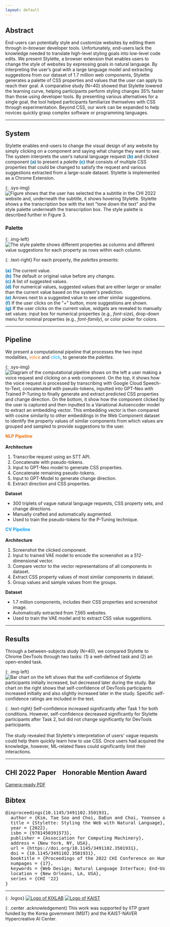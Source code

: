 ```yaml
---
layout: default
---
```


## Abstract

End-users can potentially style and customize websites by editing them through in-browser developer tools. Unfortunately, end-users lack the knowledge needed to translate high-level styling goals into low-level code edits. We present <span style="color:{{site.syscolor}}">Stylette</span>, a browser extension that enables users to change the style of websites by expressing goals in natural language. By interpreting the user’s goal with a large language model and extracting suggestions from our dataset of 1.7 million web components, <span style="color:{{site.syscolor}}">Stylette</span> generates a palette of CSS properties and values that the user can apply to reach their goal. A comparative study (N=40) showed that <span style="color:{{site.syscolor}}">Stylette</span> lowered the learning curve, helping participants perform styling changes 35% faster than those using developer tools. By presenting various alternatives for a single goal, the tool helped participants familiarize themselves with CSS through experimentation. Beyond CSS, our work can be expanded to help novices quickly grasp complex software or programming languages.

------

## System

<span style="color:{{site.syscolor}}">Stylette</span> enables end-users to change the visual design of any website by simply clicking on a component and saying what change they want to see. The system interprets the user’s natural language request <span style="color:#0075b9">**(b)**</span> and clicked component <span style="color:#0075b9">**(a)**</span> to present a *palette* <span style="color:#0075b9">**(c)**</span> that consists of multiple CSS properties that could be changed to satisfy the request and various suggestions extracted from a large-scale dataset. <span style="color:{{site.syscolor}}">Stylette</span> is implemented as a Chrome Extension.

{: .sys-img}
![Figure shows that the user has selected the a subtitle in the CHI 2022 website and, underneath the subtitle, it shows hovering Stylette. Stylette shows a the transcription box with the text "tone down the text" and the style palette underneath the transcription box. The style palette is described further in Figure 3.](/assets/img/system.png)

### Palette

{: .img-left}
![The style palette shows different properties as columns and different value suggestions for each property as rows within each column.](/assets/img/palette.png)

{: .text-right}
For each property, the *palettes* presents: <br/><br/>
<span style="color:#0075b9">**(a)**</span> The current value. <br/>
<span style="color:#0075b9">**(b)**</span> The default or original value before any changes. <br/>
<span style="color:#0075b9">**(c)**</span> A list of suggested values. <br/> 
<span style="color:#0075b9">**(d)**</span> For numerical values, suggested values that are either larger or smaller than the current value based on the system's prediction.<br/>
<span style="color:#0075b9">**(e)**</span> Arrows next to a suggested value to see other similar suggestions. <br/>
<span style="color:#0075b9">**(f)**</span> If the user clicks on the "+" button, more suggestions are shown.<br/>
<span style="color:#0075b9">**(g)**</span> If the user clicks on the current value, widgets are revealed to manually set values: input box for numerical properties (e.g., *font-size*), drop-down menu for nominal properties (e.g., *font-family*), or color picker for colors.

------

## Pipeline

We present a computational pipeline that processes the two input modalities, <span style="color:#f17104">voice</span> and <span style="color:#00a1ff">click</span>, to generate the *palettes*.

{: .sys-img}
![Diagram of the computational pipeline shows on the left a user making a voice request and clicking on a web component. On the top, it shows how the voice request is processed by transcribing with Google Cloud Speech-to-Text, concatenated with pseudo-tokens, inputted into GPT-Neo with Trained P-Tuning to finally generate and extract predicted CSS properties and change direction. On the bottom, it show how the component clicked by the user is captured and then inputted to a Variational Autoencoder model to extract an embedding vector. This embedding vector is then compared with cosine similarity to other embeddings in the Web Component dataset to identify the property values of similar components from which values are grouped and sampled to provide suggestions to the user.](/assets/img/pipeline.png)

<div class="md-div text-left" style="vertical-align: top">
  <span style="color:#f17104"><b>NLP Pipeline</b></span><br/><br/>
  <b>Architecture</b><br/>
  <ol>
   <li>Transcribe request using an STT API.</li>
   <li>Concatenate with pseudo-tokens. </li>
   <li>Input to GPT-Neo model to generate CSS properties.</li>
   <li>Concatenate remaining pseudo-tokens. </li>
   <li>Input to GPT-Model to generate change direction.</li>
   <li>Extract direction and CSS properties.</li>
  </ol>
  <b>Dataset</b><br/>
  <ul>
    <li>300 triplets of vague natural language requests, CSS property sets, and change directions.  </li>
    <li>Manually crafted and automatically augmented. </li>
    <li>Used to train the pseudo-tokens for the P-Tuning technique.</li>
  </ul>
</div>

<div class="md-div text-right" style="vertical-align: top">
  <span style="color:#00a1ff"><b>CV Pipeline</b></span><br/><br/>
  <b>Architecture</b><br/>
  <ol>
   <li>Screenshot the clicked component. </li>
   <li>Input to trained VAE model to encode the screenshot as a 512-dimensional vector. </li>
   <li>Compare vector to the vector representations of all components in dataset.</li>
   <li>Extract CSS property values of most similar components in dataset. </li>
   <li>Group values and sample values from the groups.</li>
  </ol>
  <b>Dataset</b><br/>
  <ul>
    <li>1.7 million components, includes their CSS properties and screenshot image. </li>
    <li>Automatically extracted from 7,565 websites. </li>
    <li>Used to train the VAE model and to extract CSS value suggestions.</li>
  </ul>
</div>

------

## Results

Through a between-subjects study (N=40), we compared <span style="color:{{site.syscolor}}">Stylette</span> to Chrome DevTools through two tasks: (1) a well-defined task and (2) an open-ended task.

{: .img-left}
![Bar chart on the left shows that the self-confidence of Stylette participants initially increased, but decreased later during the study. Bar chart on the right shows that self-confidence of DevTools participants increased initially and also slightly increased later in the study. Specific self-confidence ratings are included in the text.](/assets/img/comprehensive.png)

{: .text-right}
Self-confidence increased significantly after Task 1 for both conditions. However, self-confidence decreased significantly for <span style="color:{{site.syscolor}}">Stylette</span> participants after Task 2, but did not change significantly for DevTools participants.<br/><br/>
The study revealed that <span style="color:{{site.syscolor}}">Stylette</span>'s interpretation of users' vague requests could help them quickly learn how to use CSS. Once users had acquired the knowledge, however, ML-related flaws could significantly limit their interactions. 


------

## CHI 2022 Paper &nbsp;&nbsp;<span style="background-color:{{site.syscolor}}33">&nbsp;Honorable Mention Award&nbsp;</span>

[Camera-ready PDF][1]

## Bibtex
<pre>
@inproceedings{10.1145/3491102.3501931,
  author = {Kim, Tae Soo and Choi, DaEun and Choi, Yoonseo and Kim, Juho},
  title = {Stylette: Styling the Web with Natural Language},
  year = {2022},
  isbn = {9781450391573},
  publisher = {Association for Computing Machinery},
  address = {New York, NY, USA},
  url = {https://doi.org/10.1145/3491102.3501931},
  doi = {10.1145/3491102.3501931},
  booktitle = {Proceedings of the 2022 CHI Conference on Human Factors in Computing Systems},
  numpages = {17},
  keywords = {Web Design; Natural Language Interface; End-User Programming; Machine Learning},
  location = {New Orleans, LA, USA},
  series = {CHI '22}
}
</pre>

------

{: .logos}
[![Logo of KIXLAB](/assets/img/kixlab_logo.png)](https://kixlab.org)
[![Logo of KAIST](/assets/img/kaist_logo.png)](https://kaist.ac.kr)

{: .center .acknowledgement}
This work was supported by IITP grant funded by the Korea government (MSIT) and the KAIST-NAVER Hypercreative AI Center.


[1]:https://kixlab.github.io/website-files/2022/chi2022-stylette-paper.pdf
